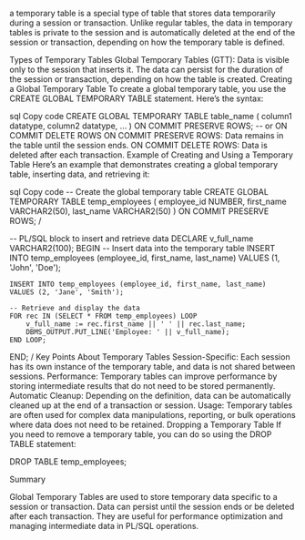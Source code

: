 a temporary table is a special type of table that stores data temporarily during a session or transaction. Unlike regular tables, the data in temporary tables is private to the session and is automatically deleted at the end of the session or transaction, depending on how the temporary table is defined.

Types of Temporary Tables
Global Temporary Tables (GTT):
Data is visible only to the session that inserts it.
The data can persist for the duration of the session or transaction, depending on how the table is created.
Creating a Global Temporary Table
To create a global temporary table, you use the CREATE GLOBAL TEMPORARY TABLE statement. Here’s the syntax:

sql
Copy code
CREATE GLOBAL TEMPORARY TABLE table_name (
    column1 datatype,
    column2 datatype,
    ...
) ON COMMIT PRESERVE ROWS;  -- or ON COMMIT DELETE ROWS
ON COMMIT PRESERVE ROWS: Data remains in the table until the session ends.
ON COMMIT DELETE ROWS: Data is deleted after each transaction.
Example of Creating and Using a Temporary Table
Here’s an example that demonstrates creating a global temporary table, inserting data, and retrieving it:

sql
Copy code
-- Create the global temporary table
CREATE GLOBAL TEMPORARY TABLE temp_employees (
    employee_id NUMBER,
    first_name VARCHAR2(50),
    last_name VARCHAR2(50)
) ON COMMIT PRESERVE ROWS;
/

-- PL/SQL block to insert and retrieve data
DECLARE
    v_full_name VARCHAR2(100);
BEGIN
    -- Insert data into the temporary table
    INSERT INTO temp_employees (employee_id, first_name, last_name)
    VALUES (1, 'John', 'Doe');

    INSERT INTO temp_employees (employee_id, first_name, last_name)
    VALUES (2, 'Jane', 'Smith');

    -- Retrieve and display the data
    FOR rec IN (SELECT * FROM temp_employees) LOOP
        v_full_name := rec.first_name || ' ' || rec.last_name;
        DBMS_OUTPUT.PUT_LINE('Employee: ' || v_full_name);
    END LOOP;
END;
/
Key Points About Temporary Tables
Session-Specific: Each session has its own instance of the temporary table, and data is not shared between sessions.
Performance: Temporary tables can improve performance by storing intermediate results that do not need to be stored permanently.
Automatic Cleanup: Depending on the definition, data can be automatically cleaned up at the end of a transaction or session.
Usage: Temporary tables are often used for complex data manipulations, reporting, or bulk operations where data does not need to be retained.
Dropping a Temporary Table
If you need to remove a temporary table, you can do so using the DROP TABLE statement:



DROP TABLE temp_employees;

Summary

Global Temporary Tables are used to store temporary data specific to a session or transaction.
Data can persist until the session ends or be deleted after each transaction.
They are useful for performance optimization and managing intermediate data in PL/SQL operations.